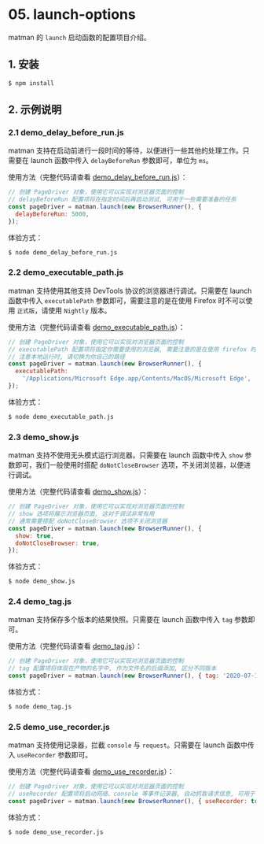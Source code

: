 # 05. launch-options

matman 的 `launch` 启动函数的配置项目介绍。

## 1. 安装

```bash
$ npm install
```

## 2. 示例说明

### 2.1 demo_delay_before_run.js

matman 支持在启动前进行一段时间的等待，以便进行一些其他的处理工作。只需要在 launch 函数中传入 `delayBeforeRun` 参数即可，单位为 `ms`。

使用方法（完整代码请查看 [demo_delay_before_run.js](./demo_delay_before_run.js)）：

```js
// 创建 PageDriver 对象，使用它可以实现对浏览器页面的控制
// delayBeforeRun 配置项将在指定时间后再启动测试, 可用于一些需要准备的任务
const pageDriver = matman.launch(new BrowserRunner(), {
  delayBeforeRun: 5000,
});
```

体验方式：

```bash
$ node demo_delay_before_run.js
```

### 2.2 demo_executable_path.js

matman 支持使用其他支持 DevTools 协议的浏览器进行调试。只需要在 launch 函数中传入 `executablePath` 参数即可，需要注意的是在使用 Firefox 时不可以使用 `正式版`，请使用 `Nightly` 版本。

使用方法（完整代码请查看 [demo_executable_path.js](./demo_executable_path.js)）：

```js
// 创建 PageDriver 对象，使用它可以实现对浏览器页面的控制
// executablePath 配置项将指定你需要使用的浏览器, 需要注意的是在使用 firefox 时不可以使用正式版, 请使用 Nightly 版本
// 注意本地运行时, 请切换为你自己的路径
const pageDriver = matman.launch(new BrowserRunner(), {
  executablePath:
    '/Applications/Microsoft Edge.app/Contents/MacOS/Microsoft Edge',
});
```

体验方式：

```bash
$ node demo_executable_path.js
```

### 2.3 demo_show.js

matman 支持不使用无头模式运行浏览器。只需要在 launch 函数中传入 `show` 参数即可，我们一般使用时搭配 `doNotCloseBrowser` 选项，不关闭浏览器，以便进行调试。

使用方法（完整代码请查看 [demo_show.js](./demo_show.js)）：

```js
// 创建 PageDriver 对象，使用它可以实现对浏览器页面的控制
// show 选项将展示浏览器页面, 这对于调试非常有用
// 通常需要搭配 doNotCloseBrowser 选项不关闭浏览器
const pageDriver = matman.launch(new BrowserRunner(), {
  show: true,
  doNotCloseBrowser: true,
});
```

体验方式：

```bash
$ node demo_show.js
```

### 2.4 demo_tag.js

matman 支持保存多个版本的结果快照。只需要在 launch 函数中传入 `tag` 参数即可。

使用方法（完整代码请查看 [demo_tag.js](./demo_tag.js)）：

```js
// 创建 PageDriver 对象，使用它可以实现对浏览器页面的控制
// tag 配置项将体现在产物的名字中, 作为文件名的后缀添加, 区分不同版本
const pageDriver = matman.launch(new BrowserRunner(), { tag: '2020-07-13' });
```

体验方式：

```bash
$ node demo_tag.js
```

### 2.5 demo_use_recorder.js

matman 支持使用记录器，拦截 `console` 与 `request`。只需要在 launch 函数中传入 `useRecorder` 参数即可。

使用方法（完整代码请查看 [demo_use_recorder.js](./demo_use_recorder.js)）：

```js
// 创建 PageDriver 对象，使用它可以实现对浏览器页面的控制
// useRecorder 配置项将启动网络、console 等事件记录器, 自动抓取请求信息, 可用于 CGI 检测, 请谨慎启用
const pageDriver = matman.launch(new BrowserRunner(), { useRecorder: true });
```

体验方式：

```bash
$ node demo_use_recorder.js
```